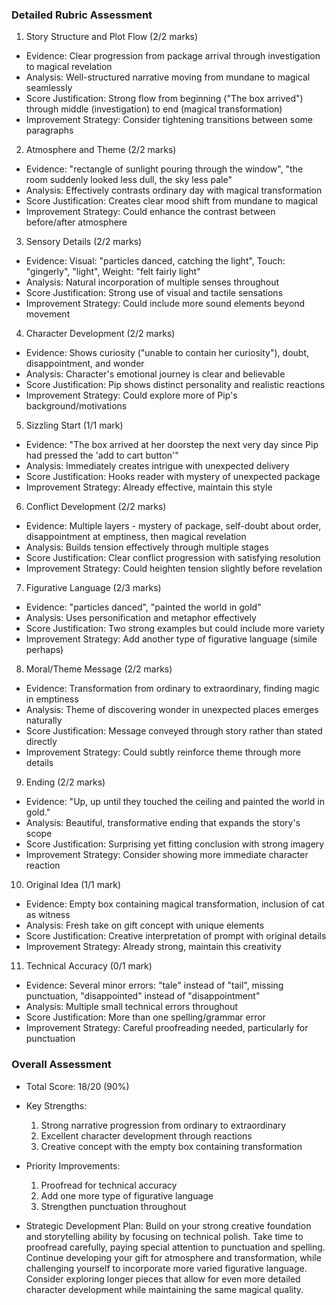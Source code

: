 ### Detailed Rubric Assessment

1. Story Structure and Plot Flow (2/2 marks)

- Evidence: Clear progression from package arrival through investigation to magical revelation
- Analysis: Well-structured narrative moving from mundane to magical seamlessly
- Score Justification: Strong flow from beginning ("The box arrived") through middle (investigation) to end (magical transformation)
- Improvement Strategy: Consider tightening transitions between some paragraphs

2. Atmosphere and Theme (2/2 marks)

- Evidence: "rectangle of sunlight pouring through the window", "the room suddenly looked less dull, the sky less pale"
- Analysis: Effectively contrasts ordinary day with magical transformation
- Score Justification: Creates clear mood shift from mundane to magical
- Improvement Strategy: Could enhance the contrast between before/after atmosphere

3. Sensory Details (2/2 marks)

- Evidence: Visual: "particles danced, catching the light", Touch: "gingerly", "light", Weight: "felt fairly light"
- Analysis: Natural incorporation of multiple senses throughout
- Score Justification: Strong use of visual and tactile sensations
- Improvement Strategy: Could include more sound elements beyond movement

4. Character Development (2/2 marks)

- Evidence: Shows curiosity ("unable to contain her curiosity"), doubt, disappointment, and wonder
- Analysis: Character's emotional journey is clear and believable
- Score Justification: Pip shows distinct personality and realistic reactions
- Improvement Strategy: Could explore more of Pip's background/motivations

5. Sizzling Start (1/1 mark)

- Evidence: "The box arrived at her doorstep the next very day since Pip had pressed the 'add to cart button'"
- Analysis: Immediately creates intrigue with unexpected delivery
- Score Justification: Hooks reader with mystery of unexpected package
- Improvement Strategy: Already effective, maintain this style

6. Conflict Development (2/2 marks)

- Evidence: Multiple layers - mystery of package, self-doubt about order, disappointment at emptiness, then magical revelation
- Analysis: Builds tension effectively through multiple stages
- Score Justification: Clear conflict progression with satisfying resolution
- Improvement Strategy: Could heighten tension slightly before revelation

7. Figurative Language (2/3 marks)

- Evidence: "particles danced", "painted the world in gold"
- Analysis: Uses personification and metaphor effectively
- Score Justification: Two strong examples but could include more variety
- Improvement Strategy: Add another type of figurative language (simile perhaps)

8. Moral/Theme Message (2/2 marks)

- Evidence: Transformation from ordinary to extraordinary, finding magic in emptiness
- Analysis: Theme of discovering wonder in unexpected places emerges naturally
- Score Justification: Message conveyed through story rather than stated directly
- Improvement Strategy: Could subtly reinforce theme through more details

9. Ending (2/2 marks)

- Evidence: "Up, up until they touched the ceiling and painted the world in gold."
- Analysis: Beautiful, transformative ending that expands the story's scope
- Score Justification: Surprising yet fitting conclusion with strong imagery
- Improvement Strategy: Consider showing more immediate character reaction

10. Original Idea (1/1 mark)

- Evidence: Empty box containing magical transformation, inclusion of cat as witness
- Analysis: Fresh take on gift concept with unique elements
- Score Justification: Creative interpretation of prompt with original details
- Improvement Strategy: Already strong, maintain this creativity

11. Technical Accuracy (0/1 mark)

- Evidence: Several minor errors: "tale" instead of "tail", missing punctuation, "disappointed" instead of "disappointment"
- Analysis: Multiple small technical errors throughout
- Score Justification: More than one spelling/grammar error
- Improvement Strategy: Careful proofreading needed, particularly for punctuation

### Overall Assessment

- Total Score: 18/20 (90%)
- Key Strengths:

  1. Strong narrative progression from ordinary to extraordinary
  2. Excellent character development through reactions
  3. Creative concept with the empty box containing transformation

- Priority Improvements:

  1. Proofread for technical accuracy
  2. Add one more type of figurative language
  3. Strengthen punctuation throughout

- Strategic Development Plan:
  Build on your strong creative foundation and storytelling ability by focusing on technical polish. Take time to proofread carefully, paying special attention to punctuation and spelling. Continue developing your gift for atmosphere and transformation, while challenging yourself to incorporate more varied figurative language. Consider exploring longer pieces that allow for even more detailed character development while maintaining the same magical quality.
